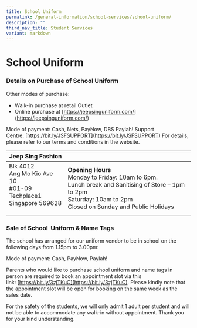 ```yaml
---
title: School Uniform
permalink: /general-information/school-services/school-uniform/
description: ""
third_nav_title: Student Services
variant: markdown
---
```

# **School Uniform**

### Details on Purchase of School Uniform

Other modes of purchase:

*   Walk-in purchase at retail Outlet&nbsp;
*   Online purchase at&nbsp;[https://jeepsinguniform.com/](https://jeepsinguniform.com/)

Mode of payment: Cash, Nets, PayNow, DBS Paylah!
Support Centre:&nbsp;[https://bit.ly/JSFSUPPORT](https://bit.ly/JSFSUPPORT)
For details, please refer to our terms and conditions in the website.


| Jeep Sing Fashion 	|  	|
| ---	| ---	|
| Blk 4012<br>Ang Mo Kio Ave 10<br>#01-09 Techplace1<br>Singapore 569628<br><br>| **Opening Hours**<br>Monday to Friday: 10am to 6pm.<br>Lunch break and Sanitising of Store – 1pm to 2pm<br>Saturday: 10am to 2pm<br>Closed on Sunday and Public Holidays


### Sale of School&nbsp; Uniform &amp; Name Tags

The school has arranged for our uniform vendor to be in school on the following days from 1.15pm to 3.00pm: 



Mode of payment: Cash, PayNow, Paylah!

Parents who would like to purchase school uniform and name tags in person are required to book an appointment slot via this link:&nbsp;[https://bit.ly/3zjTKuC](https://bit.ly/3zjTKuC). Please kindly note that the appointment slot will be open for booking on the same week as the sales date.

For the safety of the students, we will only admit 1 adult per student and will not be able to accommodate any walk-in without appointment. Thank you for your kind understanding.